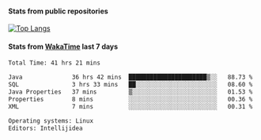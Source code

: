 #### Stats from public repositories

[![Top Langs](https://github-readme-stats.vercel.app/api/top-langs/?username=hyoghurt&layout=compact&exclude_repo=multiserver,docker_compose&langs_count=6)](https://github.com/anuraghazra/github-readme-stats)

#### Stats from [WakaTime](https://wakatime.com/@hyoghurt) last 7 days
<!--START_SECTION:waka-->

```txt
Total Time: 41 hrs 21 mins

Java              36 hrs 42 mins  ██████████████████████▒░░   88.73 %
SQL               3 hrs 33 mins   ██░░░░░░░░░░░░░░░░░░░░░░░   08.60 %
Java Properties   37 mins         ▒░░░░░░░░░░░░░░░░░░░░░░░░   01.53 %
Properties        8 mins          ░░░░░░░░░░░░░░░░░░░░░░░░░   00.36 %
XML               7 mins          ░░░░░░░░░░░░░░░░░░░░░░░░░   00.31 %

Operating systems: Linux
Editors: Intellijidea
```

<!--END_SECTION:waka-->
